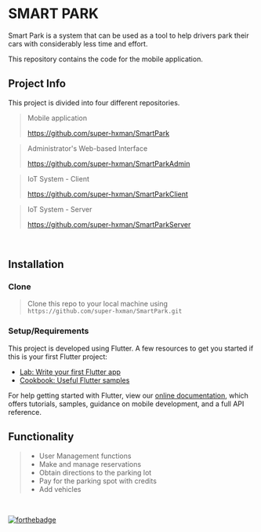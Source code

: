 # SMART PARK 

Smart Park is a system that can be used as a tool to help drivers park their cars with considerably less time and effort.

This repository contains the code for the mobile application.

## Project Info
This project is divided into four different repositories.

> Mobile application 
> 
> https://github.com/super-hxman/SmartPark

> Administrator's Web-based Interface
> 
> https://github.com/super-hxman/SmartParkAdmin

> IoT System - Client
> 
> https://github.com/super-hxman/SmartParkClient

> IoT System - Server
> 
> https://github.com/super-hxman/SmartParkServer

<br/>

## Installation
### Clone
> Clone this repo to your local machine using `https://github.com/super-hxman/SmartPark.git`

### Setup/Requirements
This project is developed using Flutter.
A few resources to get you started if this is your first Flutter project:

- [Lab: Write your first Flutter app](https://flutter.dev/docs/get-started/codelab)
- [Cookbook: Useful Flutter samples](https://flutter.dev/docs/cookbook)


For help getting started with Flutter, view our
[online documentation](https://flutter.dev/docs), which offers tutorials,
samples, guidance on mobile development, and a full API reference.


## Functionality
> - User Management functions
> - Make and manage reservations
> - Obtain directions to the parking lot
> - Pay for the parking spot with credits
> - Add vehicles


<br/>

[![forthebadge](https://forthebadge.com/images/badges/powered-by-coders-sweat.svg)](https://forthebadge.com)